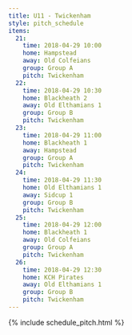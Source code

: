 ```yaml
---
title: U11 - Twickenham
style: pitch_schedule
items:
  21:
    time: 2018-04-29 10:00
    home: Hampstead
    away: Old Colfeians
    group: Group A
    pitch: Twickenham
  22:
    time: 2018-04-29 10:30
    home: Blackheath 2
    away: Old Elthamians 1
    group: Group B
    pitch: Twickenham
  23:
    time: 2018-04-29 11:00
    home: Blackheath 1
    away: Hampstead
    group: Group A
    pitch: Twickenham
  24:
    time: 2018-04-29 11:30
    home: Old Elthamians 1
    away: Sidcup 1
    group: Group B
    pitch: Twickenham
  25:
    time: 2018-04-29 12:00
    home: Blackheath 1
    away: Old Colfeians
    group: Group A
    pitch: Twickenham
  26:
    time: 2018-04-29 12:30
    home: KCH Pirates
    away: Old Elthamians 1
    group: Group B
    pitch: Twickenham
---
```


{% include schedule_pitch.html %}

